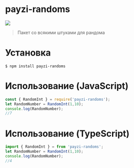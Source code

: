 # payzi-randoms

[![](https://nodei.co/npm/payzi-randoms.png?downloads=true&downloadRank=true&stars=true)](https://www.npmjs.com/package/payzi-randoms/)

> Пакет со всякими штуками для рандома

# Установка

```
$ npm install payzi-randoms
```

# Использование (JavaScript)

```js
const { RandomInt } = require('payzi-randoms');
let RandomNumber = RandomInt(1,10);
console.log(RandomNumber);
//7
```

# Использование (TypeScript)

```ts
import { RandomInt } = from 'payzi-randoms';
let RandomNumber = RandomInt(1,10);
console.log(RandomNumber);
//4
```
